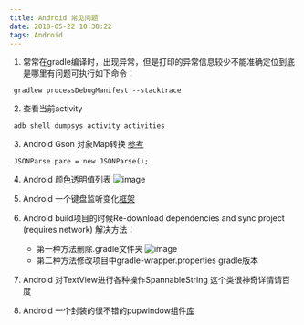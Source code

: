 ```yaml
---
title: Android 常见问题
date: 2018-05-22 10:38:22
tags: Android
---
```


1. 常常在gradle编译时，出现异常，但是打印的异常信息较少不能准确定位到底是哪里有问题可执行如下命令：
````
 gradlew processDebugManifest --stacktrace
````

2. 查看当前activity
````
 adb shell dumpsys activity activities
````

3. Android Gson 对象Map转换 [参考](https://www.cnblogs.com/zsychanpin/p/6937832.html)
````
 JSONParse pare = new JSONParse();
````
4. Android 颜色透明值列表
![image](http://note.youdao.com/noteshare?id=20681fb6df01851fe8ea60d402f99503&sub=WEB4ec96fecb271d9675b9402a181090220)

5. Android 一个键盘监听变化[框架](https://github.com/18511084155/KeyboardWatcher)

6. Android build项目的时候Re-download dependencies and sync project (requires network)
    解决方法：
    + 第一种方法删除.gradle文件夹
    ![image](http://note.youdao.com/noteshare?id=889dfd7dbf849b1f26470c6b55d921c8&sub=234C405A59BE465686F4183B84502171)
    + 第二种方法修改项目中gradle-wrapper.properties gradle版本

7. Android 对TextView进行各种操作SpannableString 这个类很神奇详情请百度

8. Android 一个封装的很不错的pupwindow组件[库](https://github.com/crazyqiang/AndroidStudy/tree/master/app/src/main/java/org/ninetripods/mq/study/popup)